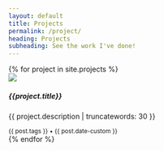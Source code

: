 ```yaml
---
layout: default
title: Projects
permalink: /project/
heading: Projects
subheading: See the work I've done!
---
```

<div class="row row-cols-1 row-cols-md-3 g-4 align-items-center justify-content-center">
  {% for project in site.projects %}
    <div class="col">
      <div class="card text-white bg-dark w-75 h-100" href="{{ post.url }}" >
        <img class="card-img-top" src="{{ post.thumbnail }}">
        <div class="card-body">
          <h5 class="card-title">{{project.title}}</h5>
          <p class="card-text">{{ project.description | truncatewords: 30 }} </p>
        </div>
        <div class="card-footer">
              <small class="text-muted">{{ post.tags }} • {{ post.date-custom }}</small>
        </div>
        <a href="{{ post.url }}" class="stretched-link"></a>
      </div>
    </div>
  {% endfor %}
</div>
